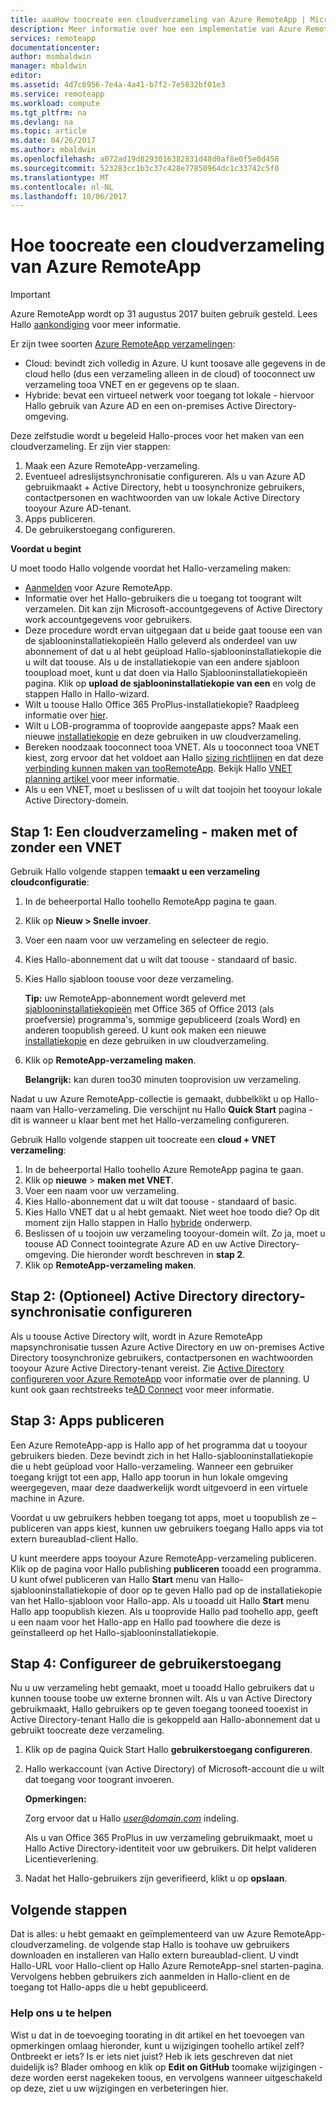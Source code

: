 ```yaml
---
title: aaaHow toocreate een cloudverzameling van Azure RemoteApp | Microsoft Docs
description: Meer informatie over hoe een implementatie van Azure RemoteApp die slaat gegevens op in toocreate hello Azure-cloud.
services: remoteapp
documentationcenter: 
author: msmbaldwin
manager: mbaldwin
editor: 
ms.assetid: 4d7c6956-7e4a-4a41-b7f2-7e5832bf01e3
ms.service: remoteapp
ms.workload: compute
ms.tgt_pltfrm: na
ms.devlang: na
ms.topic: article
ms.date: 04/26/2017
ms.author: mbaldwin
ms.openlocfilehash: a072ad19d8293016382831d48d0af8e0f5e0d458
ms.sourcegitcommit: 523283cc1b3c37c428e77850964dc1c33742c5f0
ms.translationtype: MT
ms.contentlocale: nl-NL
ms.lasthandoff: 10/06/2017
---
```

# <a name="how-toocreate-a-cloud-collection-of-azure-remoteapp"></a>Hoe toocreate een cloudverzameling van Azure RemoteApp
> [!IMPORTANT]
> Azure RemoteApp wordt op 31 augustus 2017 buiten gebruik gesteld. Lees Hallo [aankondiging](https://go.microsoft.com/fwlink/?linkid=821148) voor meer informatie.
> 
> 

Er zijn twee soorten [Azure RemoteApp verzamelingen](remoteapp-collections.md): 

* Cloud: bevindt zich volledig in Azure. U kunt toosave alle gegevens in de cloud hello (dus een verzameling alleen in de cloud) of tooconnect uw verzameling tooa VNET en er gegevens op te slaan.   
* Hybride: bevat een virtueel netwerk voor toegang tot lokale - hiervoor Hallo gebruik van Azure AD en een on-premises Active Directory-omgeving.

Deze zelfstudie wordt u begeleid Hallo-proces voor het maken van een cloudverzameling. Er zijn vier stappen: 

1. Maak een Azure RemoteApp-verzameling.
2. Eventueel adreslijstsynchronisatie configureren. Als u van Azure AD gebruikmaakt + Active Directory, hebt u toosynchronize gebruikers, contactpersonen en wachtwoorden van uw lokale Active Directory tooyour Azure AD-tenant.
3. Apps publiceren.
4. De gebruikerstoegang configureren.

**Voordat u begint**

U moet toodo Hallo volgende voordat het Hallo-verzameling maken:

* [Aanmelden](https://azure.microsoft.com/services/remoteapp/) voor Azure RemoteApp. 
* Informatie over het Hallo-gebruikers die u toegang tot toogrant wilt verzamelen. Dit kan zijn Microsoft-accountgegevens of Active Directory work accountgegevens voor gebruikers.
* Deze procedure wordt ervan uitgegaan dat u beide gaat toouse een van de sjablooninstallatiekopieën Hallo geleverd als onderdeel van uw abonnement of dat u al hebt geüpload Hallo-sjablooninstallatiekopie die u wilt dat toouse. Als u de installatiekopie van een andere sjabloon tooupload moet, kunt u dat doen via Hallo Sjablooninstallatiekopieën pagina. Klik op **upload de sjablooninstallatiekopie van een** en volg de stappen Hallo in Hallo-wizard. 
* Wilt u toouse Hallo Office 365 ProPlus-installatiekopie? Raadpleeg informatie over [hier](remoteapp-officesubscription.md).
* Wilt u LOB-programma of tooprovide aangepaste apps? Maak een nieuwe [installatiekopie](remoteapp-imageoptions.md) en deze gebruiken in uw cloudverzameling.
* Bereken noodzaak tooconnect tooa VNET. Als u tooconnect tooa VNET kiest, zorg ervoor dat het voldoet aan Hallo [sizing richtlijnen](remoteapp-vnetsizing.md) en dat deze [verbinding kunnen maken van tooRemoteApp](remoteapp-vnet.md). Bekijk Hallo [VNET planning artikel ](remoteapp-planvnet.md)voor meer informatie.
* Als u een VNET, moet u beslissen of u wilt dat toojoin het tooyour lokale Active Directory-domein.

## <a name="step-1-create-a-cloud-collection---with-or-without-a-vnet"></a>Stap 1: Een cloudverzameling - maken met of zonder een VNET
Gebruik Hallo volgende stappen te**maakt u een verzameling cloudconfiguratie**:

1. In de beheerportal Hallo toohello RemoteApp pagina te gaan.
2. Klik op **Nieuw > Snelle invoer**.
3. Voer een naam voor uw verzameling en selecteer de regio.
4. Kies Hallo-abonnement dat u wilt dat toouse - standaard of basic.
5. Kies Hallo sjabloon toouse voor deze verzameling. 
   
    **Tip:** uw RemoteApp-abonnement wordt geleverd met [sjablooninstallatiekopieën](remoteapp-images.md) met Office 365 of Office 2013 (als proefversie) programma's, sommige gepubliceerd (zoals Word) en anderen toopublish gereed. U kunt ook maken een nieuwe [installatiekopie](remoteapp-imageoptions.md) en deze gebruiken in uw cloudverzameling.
6. Klik op **RemoteApp-verzameling maken**.
   
    **Belangrijk:** kan duren too30 minuten tooprovision uw verzameling.

Nadat u uw Azure RemoteApp-collectie is gemaakt, dubbelklikt u op Hallo-naam van Hallo-verzameling. Die verschijnt nu Hallo **Quick Start** pagina - dit is wanneer u klaar bent met het Hallo-verzameling configureren.

Gebruik Hallo volgende stappen uit toocreate een **cloud + VNET verzameling**:

1. In de beheerportal Hallo toohello Azure RemoteApp pagina te gaan.
2. Klik op **nieuwe** > **maken met VNET**.
3. Voer een naam voor uw verzameling.
4. Kies Hallo-abonnement dat u wilt dat toouse - standaard of basic.
5. Kies Hallo VNET dat u al hebt gemaakt. Niet weet hoe toodo die? Op dit moment zijn Hallo stappen in Hallo [hybride](remoteapp-create-hybrid-deployment.md) onderwerp.
6. Beslissen of u toojoin uw verzameling tooyour-domein wilt. Zo ja, moet u toouse AD Connect toointegrate Azure AD en uw Active Directory-omgeving. Die hieronder wordt beschreven in **stap 2**.
7. Klik op **RemoteApp-verzameling maken**.

## <a name="step-2-configure-active-directory-directory-synchronization-optional"></a>Stap 2: (Optioneel) Active Directory directory-synchronisatie configureren
Als u toouse Active Directory wilt, wordt in Azure RemoteApp mapsynchronisatie tussen Azure Active Directory en uw on-premises Active Directory toosynchronize gebruikers, contactpersonen en wachtwoorden tooyour Azure Active Directory-tenant vereist. Zie [Active Directory configureren voor Azure RemoteApp](remoteapp-ad.md) voor informatie over de planning. U kunt ook gaan rechtstreeks te[AD Connect](https://blogs.technet.microsoft.com/enterprisemobility/2014/08/04/connecting-ad-and-azure-ad-only-4-clicks-with-azure-ad-connect/) voor meer informatie.

## <a name="step-3-publish-apps"></a>Stap 3: Apps publiceren
Een Azure RemoteApp-app is Hallo app of het programma dat u tooyour gebruikers bieden. Deze bevindt zich in het Hallo-sjablooninstallatiekopie die u hebt geüpload voor Hallo-verzameling. Wanneer een gebruiker toegang krijgt tot een app, Hallo app toorun in hun lokale omgeving weergegeven, maar deze daadwerkelijk wordt uitgevoerd in een virtuele machine in Azure. 

Voordat u uw gebruikers hebben toegang tot apps, moet u toopublish ze – publiceren van apps kiest, kunnen uw gebruikers toegang Hallo apps via tot extern bureaublad-client Hallo.

U kunt meerdere apps tooyour Azure RemoteApp-verzameling publiceren. Klik op de pagina voor Hallo publishing **publiceren** tooadd een programma. U kunt ofwel publiceren van Hallo **Start** menu van Hallo-sjablooninstallatiekopie of door op te geven Hallo pad op de installatiekopie van het Hallo-sjabloon voor Hallo-app. Als u tooadd uit Hallo **Start** menu Hallo app toopublish kiezen. Als u tooprovide Hallo pad toohello app, geeft u een naam voor het Hallo-app en Hallo pad toowhere die deze is geïnstalleerd op het Hallo-sjablooninstallatiekopie.

## <a name="step-4-configure-user-access"></a>Stap 4: Configureer de gebruikerstoegang
Nu u uw verzameling hebt gemaakt, moet u tooadd Hallo gebruikers dat u kunnen toouse toobe uw externe bronnen wilt. Als u van Active Directory gebruikmaakt, Hallo gebruikers op te geven toegang tooneed tooexist in Active Directory-tenant Hallo die is gekoppeld aan Hallo-abonnement dat u gebruikt toocreate deze verzameling.

1. Klik op de pagina Quick Start Hallo **gebruikerstoegang configureren**. 
2. Hallo werkaccount (van Active Directory) of Microsoft-account die u wilt dat toegang voor toogrant invoeren.
   
   **Opmerkingen:** 
   
   Zorg ervoor dat u Hallo  *user@domain.com*  indeling.
   
   Als u van Office 365 ProPlus in uw verzameling gebruikmaakt, moet u Hallo Active Directory-identiteit voor uw gebruikers. Dit helpt valideren Licentieverlening. 
3. Nadat het Hallo-gebruikers zijn geverifieerd, klikt u op **opslaan**.

## <a name="next-steps"></a>Volgende stappen
Dat is alles: u hebt gemaakt en geïmplementeerd van uw Azure RemoteApp-cloudverzameling. de volgende stap Hallo is toohave uw gebruikers downloaden en installeren van Hallo extern bureaublad-client. U vindt Hallo-URL voor Hallo-client op Hallo Azure RemoteApp-snel starten-pagina. Vervolgens hebben gebruikers zich aanmelden in Hallo-client en de toegang tot Hallo-apps die u hebt gepubliceerd.

### <a name="help-us-help-you"></a>Help ons u te helpen
Wist u dat in de toevoeging toorating in dit artikel en het toevoegen van opmerkingen omlaag hieronder, kunt u wijzigingen toohello artikel zelf? Ontbreekt er iets? Is er iets niet juist? Heb ik iets geschreven dat niet duidelijk is? Blader omhoog en klik op **Edit on GitHub** toomake wijzigingen - deze worden eerst nagekeken toous, en vervolgens wanneer uitgeschakeld op deze, ziet u uw wijzigingen en verbeteringen hier.

